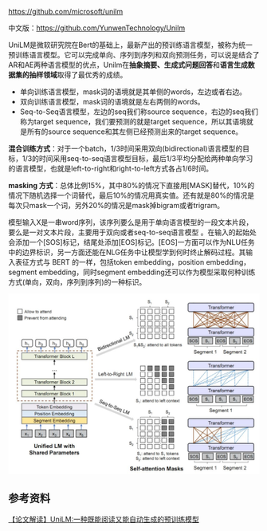 https://github.com/microsoft/unilm

中文版：https://github.com/YunwenTechnology/Unilm


UniLM是微软研究院在Bert的基础上，最新产出的预训练语言模型，被称为统一预训练语言模型。它可以完成单向、序列到序列和双向预测任务，可以说是结合了AR和AE两种语言模型的优点，Unilm在**抽象摘要、生成式问题回答**和**语言生成数据集的抽样领域**取得了最优秀的成绩。

-   单向训练语言模型，mask词的语境就是其单侧的words，左边或者右边。
-   双向训练语言模型，mask词的语境就是左右两侧的words。
-   Seq-to-Seq语言模型，左边的seq我们称source sequence，右边的seq我们称为target sequence，我们要预测的就是target sequence，所以其语境就是所有的source sequence和其左侧已经预测出来的target sequence。

**混合训练方式**：对于一个batch，1/3时间采用双向(bidirectional)语言模型的目标，1/3的时间采用seq-to-seq语言模型目标，最后1/3平均分配给两种单向学习的语言模型，也就是left-to-right和right-to-left方式各占1/6时间。

**masking 方式**：总体比例15%，其中80%的情况下直接用[MASK]替代，10%的情况下随机选择一个词替代，最后10%的情况用真实值。还有就是80%的情况是每次只mask一个词，另外20%的情况是mask掉bigram或者trigram。

模型输入X是一串word序列，该序列要么是用于单向语言模型的一段文本片段，要么是一对文本片段，主要用于双向或者seq-to-seq语言模型 。在输入的起始处会添加一个[SOS]标记，结尾处添加[EOS]标记。[EOS]一方面可以作为NLU任务中的边界标识，另一方面还能在NLG任务中让模型学到何时终止解码过程。其输入表征方式与 BERT 的一样，包括token embedding，position embedding，segment embedding，同时segment embedding还可以作为模型采取何种训练方式(单向，双向，序列到序列)的一种标识。

![](img/Pasted%20image%2020220109212739.png)

## 参考资料

[【论文解读】UniLM:一种既能阅读又能自动生成的预训练模型](https://cloud.tencent.com/developer/article/1573393)

